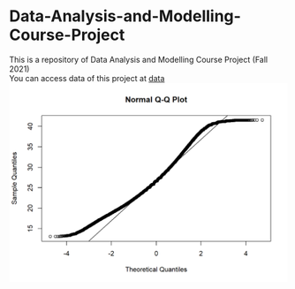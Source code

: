 # Data-Analysis-and-Modelling-Course-Project
This is a repository of Data Analysis and Modelling Course Project (Fall 2021)  
You can access data of this project at [data](http://stat.duke.edu/~cr173/Sta102_Sp16/Proj/brfss2013.RData)  
![image](demo.png)
